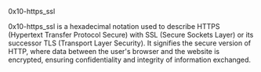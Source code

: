 0x10-https_ssl

0x10-https_ssl is a hexadecimal notation used to describe HTTPS (Hypertext Transfer Protocol Secure) with SSL (Secure Sockets Layer) or its successor TLS (Transport Layer Security). It signifies the secure version of HTTP, where data between the user's browser and the website is encrypted, ensuring confidentiality and integrity of information exchanged.
